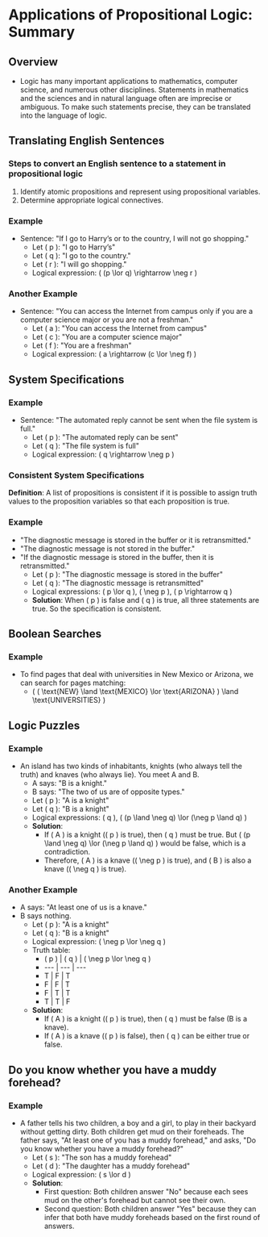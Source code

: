 
# Applications of Propositional Logic: Summary

## Overview
- Logic has many important applications to mathematics, computer science, and numerous other disciplines. Statements in mathematics and the sciences and in natural language often are imprecise or ambiguous. To make such statements precise, they can be translated into the language of logic.

## Translating English Sentences
### Steps to convert an English sentence to a statement in propositional logic
1. Identify atomic propositions and represent using propositional variables.
2. Determine appropriate logical connectives.

### Example
- Sentence: "If I go to Harry’s or to the country, I will not go shopping."
  - Let \( p \): "I go to Harry’s"
  - Let \( q \): "I go to the country."
  - Let \( r \): "I will go shopping."
  - Logical expression: \( (p \lor q) \rightarrow \neg r \)

### Another Example
- Sentence: "You can access the Internet from campus only if you are a computer science major or you are not a freshman."
  - Let \( a \): "You can access the Internet from campus"
  - Let \( c \): "You are a computer science major"
  - Let \( f \): "You are a freshman"
  - Logical expression: \( a \rightarrow (c \lor \neg f) \)

## System Specifications
### Example
- Sentence: "The automated reply cannot be sent when the file system is full."
  - Let \( p \): "The automated reply can be sent"
  - Let \( q \): "The file system is full"
  - Logical expression: \( q \rightarrow \neg p \)

### Consistent System Specifications
**Definition**: A list of propositions is consistent if it is possible to assign truth values to the proposition variables so that each proposition is true.

### Example
- "The diagnostic message is stored in the buffer or it is retransmitted."
- "The diagnostic message is not stored in the buffer."
- "If the diagnostic message is stored in the buffer, then it is retransmitted."
  - Let \( p \): "The diagnostic message is stored in the buffer"
  - Let \( q \): "The diagnostic message is retransmitted"
  - Logical expressions: \( p \lor q \), \( \neg p \), \( p \rightarrow q \)
  - **Solution**: When \( p \) is false and \( q \) is true, all three statements are true. So the specification is consistent.

## Boolean Searches
### Example
- To find pages that deal with universities in New Mexico or Arizona, we can search for pages matching:
  - \( ( \text{NEW} \land \text{MEXICO} \lor \text{ARIZONA} ) \land \text{UNIVERSITIES} \)

## Logic Puzzles
### Example
- An island has two kinds of inhabitants, knights (who always tell the truth) and knaves (who always lie). You meet A and B.
  - A says: "B is a knight."
  - B says: "The two of us are of opposite types."
  - Let \( p \): "A is a knight"
  - Let \( q \): "B is a knight"
  - Logical expressions: \( q \), \( (p \land \neg q) \lor (\neg p \land q) \)
  - **Solution**: 
    - If \( A \) is a knight (\( p \) is true), then \( q \) must be true. But \( (p \land \neg q) \lor (\neg p \land q) \) would be false, which is a contradiction.
    - Therefore, \( A \) is a knave (\( \neg p \) is true), and \( B \) is also a knave (\( \neg q \) is true).

### Another Example
- A says: "At least one of us is a knave."
- B says nothing.
  - Let \( p \): "A is a knight"
  - Let \( q \): "B is a knight"
  - Logical expression: \( \neg p \lor \neg q \)
  - Truth table:
    - \( p \) | \( q \) | \( \neg p \lor \neg q \)
    - --- | --- | ---
    - T | F | T
    - F | F | T
    - F | T | T
    - T | T | F
  - **Solution**: 
    - If \( A \) is a knight (\( p \) is true), then \( q \) must be false (B is a knave).
    - If \( A \) is a knave (\( p \) is false), then \( q \) can be either true or false.

## Do you know whether you have a muddy forehead?
### Example
- A father tells his two children, a boy and a girl, to play in their backyard without getting dirty. Both children get mud on their foreheads. The father says, "At least one of you has a muddy forehead," and asks, "Do you know whether you have a muddy forehead?"
  - Let \( s \): "The son has a muddy forehead"
  - Let \( d \): "The daughter has a muddy forehead"
  - Logical expression: \( s \lor d \)
  - **Solution**:
    - First question: Both children answer "No" because each sees mud on the other's forehead but cannot see their own.
    - Second question: Both children answer "Yes" because they can infer that both have muddy foreheads based on the first round of answers.
```